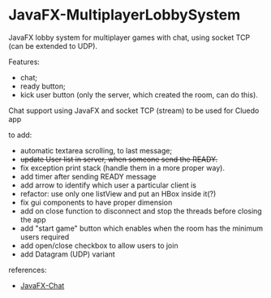 # JavaFX-MultiplayerLobbySystem

JavaFX lobby system for multiplayer games with chat, using socket TCP (can be extended to UDP).

Features:
- chat;
- ready button;
- kick user button (only the server, which created the room, can do this).

Chat support using JavaFX and socket TCP (stream) to be used for Cluedo app


to add:
- automatic textarea scrolling, to last message;
- ~~update User list in server, when someone send the READY.~~
- fix exception print stack (handle them in a more proper way).
- add timer after sending READY message
- add arrow to identify which user a particular client is
- refactor: use only one listView and put an HBox inside it(?)
- fix gui components to have proper dimension
- add on close function to disconnect and stop the threads before closing the app
- add "start game" button which enables when the room has the minimum users required
- add open/close checkbox to allow users to join
- add Datagram (UDP) variant

references:
- [JavaFX-Chat](https://github.com/DomHeal/JavaFX-Chat)

